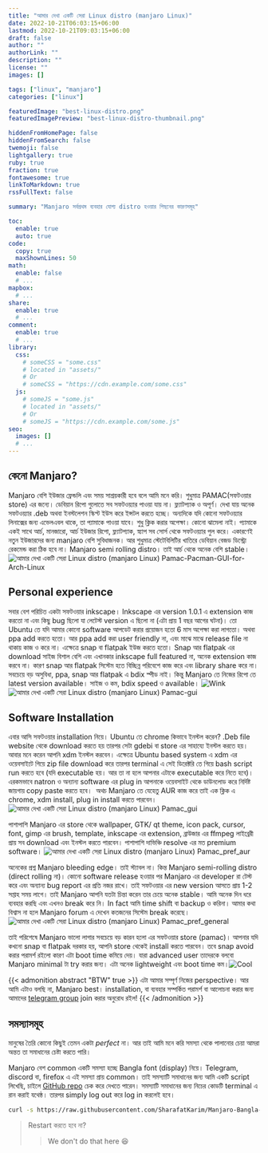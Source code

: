 ```yaml
---
title: "আমার দেখা একটি সেরা Linux distro (manjaro Linux)"
date: 2022-10-21T06:03:15+06:00
lastmod: 2022-10-21T09:03:15+06:00
draft: false
author: ""
authorLink: ""
description: ""
license: ""
images: []

tags: ["linux", "manjaro"]
categories: ["linux"]

featuredImage: "best-linux-distro.png"
featuredImagePreview: "best-linux-distro-thumbnail.png"

hiddenFromHomePage: false
hiddenFromSearch: false
twemoji: false
lightgallery: true
ruby: true
fraction: true
fontawesome: true
linkToMarkdown: true
rssFullText: false

summary: "Manjaro সর্বপ্রথম ব্যবহার যোগ্য distro হওয়ার পিছনের কারণসমূহ"

toc:
  enable: true
  auto: true
code:
  copy: true
  maxShownLines: 50
math:
  enable: false
  # ...
mapbox:
  # ...
share:
  enable: true
  # ...
comment:
  enable: true
  # ...
library:
  css:
    # someCSS = "some.css"
    # located in "assets/"
    # Or
    # someCSS = "https://cdn.example.com/some.css"
  js:
    # someJS = "some.js"
    # located in "assets/"
    # Or
    # someJS = "https://cdn.example.com/some.js"
seo:
  images: []
  # ...
---
```


## কেনো <strong>Manjaro</strong>?
 Manjaro বেশি ইউজার ফ্রেন্ডলি এবং সময় সাশ্রয়কারী হবে বলে আমি মনে করি। শুধুমাত্র PAMAC(সফটওয়ার store) এর জন্যে। ডেবিয়ান রিপো গুলোতে সব সফটওয়্যার পাওয়া যায় না। ফ্ল্যাটপ্যাক ও অপূর্ণ। দেখা যায় অনেক সফটওয়্যার .deb অথবা ইনস্টলেশন স্কিপ্ট ইউস করে ইন্সটল করতে হচ্ছে। অন্যদিকে যদি কোনো সফটওয়্যার লিনাক্সের জন্য এভেলএবল থাকে, তা প্যামাকে পাওয়া যাবে। শুধু ক্লিক করার অপেক্ষা। কোনো ঝামেলা নাই। প্যামাকে একই সাথে আর্চ, মানজারো, আর্চ ইউজার রিপো, ফ্ল্যাটপ্যাক, স্ন্যাপ সব সোর্স থেকে সফটওয়্যার পুল করে। একারণেই নতুন ইউজারদের জন্য manjaro বেশি সুবিধাজনক। আর শুধুমাত্র স্টেটেবিলিটির খাতিরে ডেবিয়ান বেজড ডিস্ট্রো রেকমেন্ড করা ঠিক হবে না। Manjaro semi rolling distro। তাই আর্চ থেকে অনেক বেশি stable।
 <img src="https://www.fossmint.com/wp-content/uploads/2018/04/Pamac-Pacman-GUI-for-Arch-Linux.png" alt="আমার দেখা একটি সেরা Linux distro (manjaro Linux) Pamac-Pacman-GUI-for-Arch-Linux">

## Personal experience
 সবার বেশ পরিচিত একটা সফটওয়ার inkscape। Inkscape এর version 1.0.1 এ extension কাজ করতো না এবং কিছু bug ছিলো যা লেটেস্ট version এ ছিলো না (এটা প্রায় 1 বছর আগের ঘটনা)। তো Ubuntu তে যদি আমার কোনো software আপডেট করার প্রয়োজন হতো 6 মাস অপেক্ষা করা লাগতো। অথবা ppa add করতে হতো। আর ppa add করা user friendly না, এবং মাঝে মাঝে release file না থাকায় কাজ ও করে না। এক্ষেত্রে snap বা flatpak ইউজ করতে হতো। Snap আর flatpak এর download সাইজ বিশাল বেশি এবং এখানকার inkscape full featured না, অনেক extension কাজ করবে না। কারণ snap আর flatpak সিস্টেম হতে বিচ্ছিন্ন পরিবেশে কাজ করে এবং library share করে না। সবচেয়ে বড় অসুবিধা, ppa, snap আর flatpak এ bdix স্পীড নাই। কিন্তু Manjaro তে নিজের রিপো তে latest version available। সাইজ ও কম, bdix speed ও available।
 <img src="https://2img.net/i/fa/i/smiles/icon_wink.gif" alt="Wink" longdesc="15">  <img src="https://i1.wp.com/gamblisfx.com/wp-content/uploads/2017/03/pamac-gui.png?w=922&amp;ssl=1" alt="আমার দেখা একটি সেরা Linux distro (manjaro Linux) Pamac-gui">

## Software Installation
 এবার আসি সফটওয়ার installation নিয়ে। Ubuntu তে chrome কিভাবে ইনস্টল করেন? .Deb file website থেকে download করতে হয় তারপর সেটা gdebi বা store এর সাহায্যে ইনস্টল করতে হয়। আবার মনে করেন আপনি xdm ইনস্টল করবেন। এক্ষেত্রে Ubuntu based system এ xdm এর ওয়েবসাইটে গিয়ে zip file download করে তারপর terminal এ সেই ডিরেক্টরি তে গিয়ে bash script run করতে হবে (যদি executable হয়। আর তা না হলে আপনার এটাকে executable করে নিতে হবে)। এরকমভাবে natron ও অন্যান্য software এর plug in আপনাকে ওয়েবসাইট থেকে ডাউনলোড করে নির্দিষ্ট জায়গায় copy paste করতে হবে। &nbsp;অথচ Manjaro তে যেহেতু AUR কাজ করে তাই এক ক্লিক এ chrome, xdm install, plug in install করতে পারবেন।
 <img src="https://maboxlinux.org/wp-content/uploads/2020/03/pamac_gui.png" alt="আমার দেখা একটি সেরা Linux distro (manjaro Linux) Pamac_gui">

 পাশাপাশি Manjaro এর store থেকে wallpaper, GTK/ qt theme, icon pack, cursor, font, gimp এর brush, template, inkscape এর extension, ব্রাউজার এর ffmpeg লাইব্রেরী প্রায় সব download এবং ইনস্টল করতে পারবেন। পাশাপাশি দাভিঞ্চি resolve এর মত premium software।
 <img src="https://maboxlinux.org/wp-content/uploads/2020/03/pamac_pref_aur.png" alt="আমার দেখা একটি সেরা Linux distro (manjaro Linux) Pamac_pref_aur">

 অনেকের প্রশ্ন Manjaro bleeding edge। তাই স্ট্যাবল না। কিন্ত Manjaro semi-rolling distro (direct rolling না)। কোনো software release হওয়ার পর Manjaro এর developer রা টেস্ট করে এবং অন্যান্য bug report এর প্রতি নজর রাখে। তাই সফটওয়ার এর new version আসতে প্রায় 1-2 সপ্তাহ সময় লাগে। তাই Manjaro আপনি যতটা চিন্তা করেন তার চেয়ে অনেক stable। আমি অনেক দিন ধরে ব্যবহার করছি এবং এখনও break করে নি। In fact আমি time shift বা backup ও করিনা। আমার কথা বিশ্বাস না হলে Manjaro forum এ দেখেন কতজনের সিস্টেম break করেছে।
 <img src="https://maboxlinux.org/wp-content/uploads/2020/03/pamac_pref_general.png" alt="আমার দেখা একটি সেরা Linux distro (manjaro Linux) Pamac_pref_general">

 তাই পরিশেষে Manjaro ভালো লাগার সবচেয়ে বড় কারন হলো এর সফটওয়ার store (pamac)। আপনার যদি কখনো snap বা flatpak দরকার হয়, আপনি store থেকেই install করতে পারবেন। তবে snap avoid করার পরামর্শ রইলো কারণ এটা boot time কমিয়ে দেয়। যারা advanced user তাদেরকে বলবো Manjaro minimal টা try করার জন্য। এটা অনেক lightweight এবং boot time কম।<img src="https://2img.net/i/fa/i/smiles/icon_cool.gif" alt="Cool" longdesc="6">

{{< admonition abstract "BTW" true >}}
 এটা আমার সম্পূর্ণ নিজের perspective। আর আমি এটাও বলছি না, Manjaro best। installation, বা ব্যবহার সম্পর্কিত পরামর্শ বা আলোচনা করার জন্য আমাদের [telegram group](t.me/LinuxUniverse) join করার অনুরোধ রইল!
{{< /admonition >}}

## সমস্যাসমূহ
মানুষের তৈরি কোনো কিছুই তেমন একটা *perfect* না। আর তাই আমি মনে করি সমস্যা থেকে পালানোর চেয়া আমরা অন্তত তা সমাধানের চেষ্টা করতে পারি।

Manjaro বেশ common একটি সমস্যা হচ্ছে Bangla font (display) নিয়ে। Telegram, discord বা, firefox এ এই সমস্যা প্রায় common। তাই সমস্যাটি সমাধানের জন্য আমি একটি script লিখেছি, চাইলে [GitHub repo]() চেক করে দেখতে পারেন। সমস্যাটি সমাধানের জন্য নিচের কোডটি terminal এ রান করাই যথেষ্ঠ। তারপর simply log out করে log in করলেই হবে।

```bash
curl -s https://raw.githubusercontent.com/SharafatKarim/Manjaro-Bangla-Font-Fix/main/main.sh | bash
```

> Restart করতে হবে না?
>> We don't do that here 😆
